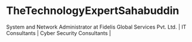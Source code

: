 # TheTechnologyExpertSahabuddin
System and Network Administrator at Fidelis Global Services Pvt. Ltd. | IT Consultants | Cyber Security Consultants |
